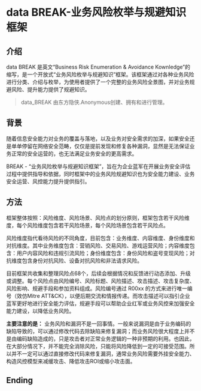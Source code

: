 # data BREAK-业务风险枚举与规避知识框架

## 介绍

data BREAK 是英文“Business Risk Enumeration & Avoidance Kownledge”的缩写，是一个开放式“业务风险枚举与规避知识”框架。该框架通过对各种业务风险进行分类、介绍与枚举，为使用者提供了一个完整的业务风险全景图，并对业务规避风险、提升能力提供了规避知识。

> data_BREAK 由东方隐侠.Anonymous创建、拥有和进行管理。

## 背景

随着信息安全能力对业务的覆盖与落地，以及业务对安全需求的加深，如果安全还是单单停留在网络安全范畴，仅仅是提前发现和修复各种漏洞，显然是无法保证业务正常的安全运营的，也无法满足业务安全的更高需求。

BREAK - “业务风险枚举与规避知识框架”，旨在为企业蓝军在开展业务安全评估过程中提供指导和依据，同时框架中的业务风险规避知识也为安全能力建设、业务安全运营、风控能力提升提供指引。

## 方法

框架整体按照：风险维度、风险场景、风险点的划分原则，框架包含若干风险维度，每个风险维度包含若干风险场景，每个风险场景包含若干风险点。

风险维度指代看待风险的不同角度，目前包含：业务维度、内容维度、身份维度和对抗维度。其中业务维度包含：营销风险、交易风险、游戏运营风险；内容维度包含：用户内容风险和违规引流风险；身份维度包含：身份风险和盗号变现风险；对抗维度包含身份对抗风险、设备对抗风险和非法请求风险。

目前框架共收集和整理风险点68个，后续会根据情况和反馈进行动态添加、升级或调整。每个风险点由风险编号、风险标题、风险描述、攻击描述、攻击复杂度、风险影响、规避手段和参加资料组成。风险编号通过 R00xx 的方式来进行唯一编号（效仿Mitre ATT&CK），以便后期交流和情报传递。而攻击描述可以指引企业蓝军更好地进行安全能力评估，规避手段可以帮助企业红军或业务风控来加强安全能力建设，以降低业务风险。

**主要注意的是：** 业务风险和漏洞不是一回事情。一般来说漏洞是由于业务编码的缺陷导致的，可以通过修改代码去除缺陷来修复漏洞；而业务风险很大程度上并不是由编码缺陷造成的，只是攻击者对正常业务逻辑的一种非预期的利用。也因此，在大部分情况下，并不能完全消除风险，只能将风险降低到一定的可接受范围。所以并不一定可以通过直接修改代码来修复漏洞，通常业务风险需要外挂安全能力、构造风控模型来减缓攻击、降低攻击ROI或缩小攻击面。

## Ending
